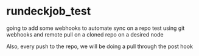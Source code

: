 # rundeckjob_test


going to add some webhooks to automate sync on a repo
test using git webhooks
and remote pull on a cloned repo on a desired node

Also, every push to the repo, we will be doing a pull through the post
hook 
